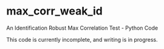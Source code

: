 # max_corr_weak_id
An Identification Robust Max Correlation Test - Python Code

This code is currently incomplete, and writing is in progress.
